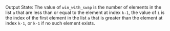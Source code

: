 Output State: The value of `win_with_swap` is the number of elements in the list `a` that are less than or equal to the element at index `k-1`, the value of `i` is the index of the first element in the list `a` that is greater than the element at index `k-1`, or `k-1` if no such element exists.